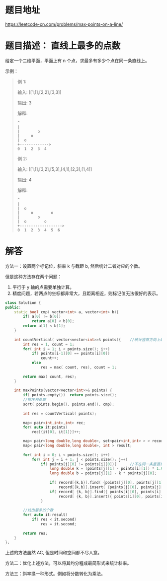 # 题目地址

https://leetcode-cn.com/problems/max-points-on-a-line/

# 题目描述： 直线上最多的点数

给定一个二维平面，平面上有 n 个点，求最多有多少个点在同一条直线上。

示例：
>例 1:
>
>输入: [[1,1],[2,2],[3,3]]
>
>输出: 3
>
>解释:
>
>```
>^
>|
>|        o
>|     o
>|  o  
>+------------->
>0  1  2  3  4
>```
>
>例 2:
>
>输入: [[1,1],[3,2],[5,3],[4,1],[2,3],[1,4]]
>
>输出: 4
>
>解释:
>```
>^
>|
>|  o
>|     o        o
>|        o
>|  o        o
>+------------------->
>0  1  2  3  4  5  6
>```



# 解答
方法一：设置两个标记位，斜率 k 与截距 b, 然后统计二者对应的个数。

但是这种方法存在两个问题：
1. 平行于 y 轴的点需要单独计算。
2. 精度问题，若两点的坐标都非常大，且距离相近，则标记值无法很好的表示。

```cpp
class Solution {
public:
    static bool cmp( vector<int> a, vector<int> b){
        if( a[0] != b[0])
            return a[0] < b[0];
        return a[1] < b[1];
    }
    
    int countVertical( vector<vector<int>>& points){    //统计竖直方向上最多的点
        int res = 1, count = 1;
        for( int i = 1; i < points.size(); i++)
            if( points[i-1][0] == points[i][0])
                count++;
            else
                res = max( count, res), count = 1;
        
        return max( count, res);
    }
    
    int maxPoints(vector<vector<int>>& points) {
        if( points.empty())  return points.size();
        //排序预处理
        sort( points.begin(), points.end(), cmp);
        
        int res = countVertical( points);
        
        map< pair<int,int>,int> rec;
        for( auto it:points)
            rec[{it[0], it[1]}]++;

        map< pair<long double,long double>, set<pair<int,int> > > record;  //第一个是pair，里面为斜率和映射到y轴上的点，第二个是该直线对应的点
        map< pair<long double,long double>, int > result;
        
        for( int i = 0; i < points.size(); i++)
            for( int j = i + 1; j < points.size(); j++)
                if( points[j][0] != points[i][0]){      //不在同一条垂直线上时
                    long double k = (points[j][1] - points[i][1]) * 1.0 / (points[j][0] - points[i][0]);
                    long double b = points[j][1] - k * points[j][0];
                    
                    if( record[{k,b}].find( {points[j][0], points[j][1]}) == record[{k,b}].end())
                        record[{k,b}].insert( {points[j][0], points[j][1]}), result[ {k,b}] += rec[ {points[j][0], points[j][1]}];
                    if( record[ {k, b}].find({ points[i][0], points[i][1]}) == record[{k,b}].end())
                        record[ {k, b}].insert({ points[i][0], points[i][1]}), result[ {k,b}] += rec[ {points[i][0], points[i][1]}];
                }  
                    
        //找出最多的个数
        for( auto it:result)
            if( res < it.second)
                res = it.second;
        
        return res;
    }
};
```

上述的方法虽然 AC, 但是时间和空间都不尽人意。

方法二：优化上述方法，可以将其约分程成最简形式来统计斜率。

方法三：斜率换一种形式。例如将分数转化为乘法。

